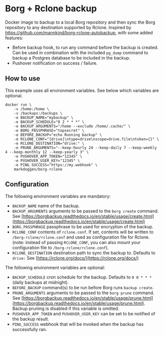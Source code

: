 # Borg + Rclone backup
Docker image to backup to a local Borg repository and then sync the Borg repository to any destination supported by Rclone. Inspired by https://github.com/mannkind/borg-rclone-autobackup, with some added features:
* Before backup hook, to run any command before the backup is created. Can be used in combination with the included ```pg_dump``` command to backup a Postgres database to be included in the backup.
* Pushover notification on success / failure.

## How to use
This example uses all environment variables. See below which variables are optional.

```
docker run \
    -v /home:/home \
    -v /backups:/backups \
    -e BACKUP_NAME="mybackup" \
    -e BACKUP_SCHEDULE="0 2 * * *" \
    -e BACKUP_ARGUMENTS="/home --exclude /home/.cache/" \
    -e BORG_PASSPHRASE="topsecret" \
    -e BEFORE_BACKUP="echo Running backup" \
    -e RCLONE_CONF="[drive]\ntype=drive\nscope=drive.file\ntoken={}" \
    -e RCLONE_DESTINATION="drive:" \
    -e PRUNE_ARGUMENTS="--keep-hourly 24 --keep-daily 7 --keep-weekly 4 --keep-monthly 12 --keep-yearly 3" \
    -e PUSHOVER_APP_TOKEN="12345" \
    -e PUSHOVER_USER_KEY="12345" \
    -e PING_SUCCESS="https://my.webhook" \
    markdoggen/borg-rclone
```

##  Configuration
The following environment variables are mandatory:
* ```BACKUP_NAME``` name of the backup.
* ```BACKUP_ARGUMENTS``` arguments to be passed to the ```borg create``` command. See [https://borgbackup.readthedocs.io/en/stable/usage/create.html](https://borgbackup.readthedocs.io/en/stable/usage/create.html)
* ```BORG_PASSPHRASE``` passphrase to be used for encryption of the backup.
* ```RCLONE_CONF``` contents of ```rclone.conf```. If set, contents will be written to ```/borg-rclone/rclone.conf``` and used as configuration file for Rclone.  (note: instead of passing ```RCLONE_CONF```, you can also mount your configuration file to ```/borg-rclone/rclone.conf```). 
* ```RCLONE_DESTINATION``` destination path to sync the backup to. Defaults to ```drive:``` See [https://rclone.org/docs/](https://rclone.org/docs/)

The following environment variables are optional:
* ```BACKUP_SCHEDULE``` cron schedule for the backup. Defaults to ```0 0 * * *``` (daily backups at midnight). 
* ```BEFORE_BACKUP``` command(s) to be run before Borg runs ```backup create```.
* ```PRUNE_ARGUMENTS``` arguments to be passed to the ```borg prune``` command. See [https://borgbackup.readthedocs.io/en/stable/usage/prune.html](https://borgbackup.readthedocs.io/en/stable/usage/prune.html). Backup pruning is disabled if this variable is omitted.
* ```PUSHOVER_APP_TOKEN``` and ```PUSHOVER_USER_KEY``` can be set to be notified of the backup result.
* ```PING_SUCCESS``` webhook that will be invoked when the backup has successfully ran.
